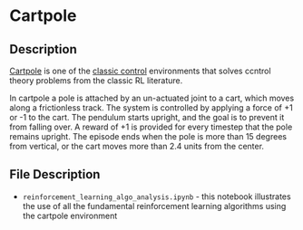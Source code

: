 # Cartpole

## Description
[Cartpole](https://gym.openai.com/envs/CartPole-v1/) is one of the [classic control](https://gym.openai.com/envs/#classic_control) environments that solves ccntrol theory problems from the classic RL literature. 

In cartpole a pole is attached by an un-actuated joint to a cart, which moves along a frictionless track. The system is controlled by applying a force of +1 or -1 to the cart. The pendulum starts upright, and the goal is to prevent it from falling over. A reward of +1 is provided for every timestep that the pole remains upright. The episode ends when the pole is more than 15 degrees from vertical, or the cart moves more than 2.4 units from the center.

## File Description
- `reinforcement_learning_algo_analysis.ipynb` - this notebook illustrates the use of all the fundamental reinforcement learning algorithms using the cartpole environment
